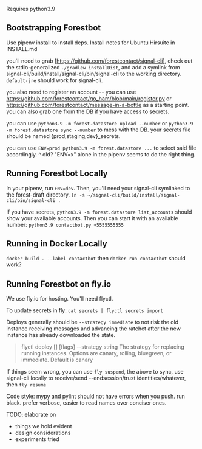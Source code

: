 Requires python3.9

## Bootstrapping Forestbot 

Use pipenv install to install deps. Install notes for Ubuntu Hirsuite in INSTALL.md

you'll need to grab [https://github.com/forestcontact/signal-cli], check out the stdio-generalized `./gradlew installDist`, and add a symlink from signal-cli/build/install/signal-cli/bin/signal-cli to the working directory. `default-jre` should work for signal-cli. 

you also need to register an account -- you can use https://github.com/forestcontact/go_ham/blob/main/register.py or https://github.com/forestcontact/message-in-a-bottle as a starting point. you can also grab one from the DB if you have access to secrets.

you can use `python3.9 -m forest.datastore upload --number` or `python3.9 -m forest.datastore sync --number` to mess with the DB. your secrets file should be named {prod,staging,dev}_secrets. 

you can use `ENV=prod python3.9 -m forest.datastore ...` to select said file accordingly.
^ old? "ENV=x" alone in the pipenv seems to do the right thing.

## Running Forestbot Locally

In your pipenv, run `ENV=dev`. Then, you'll need your signal-cli symlinked to the forest-draft directory. `ln -s ~/signal-cli/build/install/signal-cli/bin/signal-cli .`

If you have secrets, `python3.9 -m forest.datastore list_accounts` should show your available accounts. Then you can start it with an available number: `python3.9 contactbot.py +5555555555`

## Running in Docker Locally

`docker build . --label contactbot` then `docker run contactbot` should work?

## Running Forestbot on fly.io

We use fly.io for hosting. You'll need flyctl.

To update secrets in fly:
`cat secrets | flyctl secrets import`

Deploys generally should be `--strategy immediate` to not risk the old instance receiving messages and advancing the ratchet after the new instance has already downloaded the state.

> flyctl deploy [<workingdirectory>] [flags]
>  --strategy string      The strategy for replacing running instances. Options are canary, rolling, bluegreen, or immediate. Default is canary
  
If things seem wrong, you can use `fly suspend`, the above to sync, use signal-cli locally to receive/send --endsession/trust identities/whatever, then `fly resume`


Code style: mypy and pylint should not have errors when you push. run black. prefer verbose, easier to read names over conciser ones.

TODO: elaborate on

- things we hold evident
- design considerations
- experiments tried
